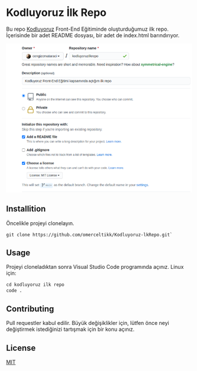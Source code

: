 # Kodluyoruz İlk Repo

Bu repo [Kodluyoruz](http://kodluyoruz.org) Front-End Eğitiminde oluşturduğumuz ilk repo. İçerisinde bir adet README dosyası, bir adet de index.html barındırıyor.

![kodluyoruzpng](https://github.com/Kodluyoruz/taskforce/blob/main/git/odev1/figures/github.png?raw=true)

## Installition

Öncelikle projeyi clonelayın.

```
git clone https://github.com/omerceltikk/Kodluyoruz-lkRepo.git`
```





## Usage

Projeyi cloneladıktan sonra Visual Studio Code programında açınız.
Linux için:

```
cd kodluyoruz ilk repo
code . 
```

## Contributing

Pull requestler kabul edilir. Büyük değişiklikler için, lütfen önce neyi değiştirmek istediğinizi tartışmak için bir konu açınız.

## License

[MIT](https://choosealicense.com/licenses/mit/)